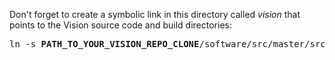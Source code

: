 Don't forget to create a symbolic link in this directory called _vision_ that points to the Vision source code and build directories:

<pre>
ln -s <b>PATH_TO_YOUR_VISION_REPO_CLONE</b>/software/src/master/src vision
</pre>